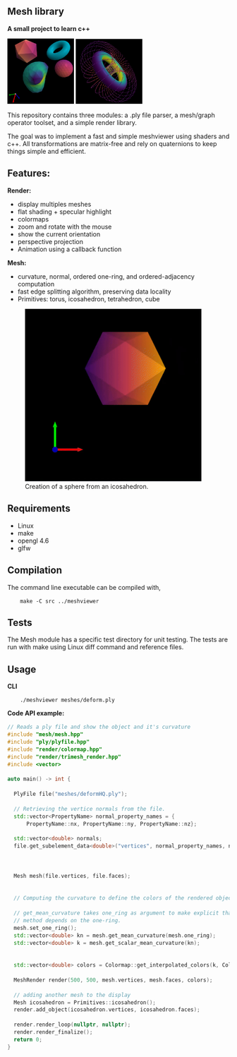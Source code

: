 ## Mesh library
__A small project to learn c++__

<img src="example.png" alt="example" width="30%"/></img>
<img src="vortex_ring.png" alt="example" width="30%"/></img>

This repository contains three modules: a .ply file parser,
a mesh/graph operator toolset, and a simple render library.

The goal was to implement a fast and simple meshviewer using shaders and c++.
All transformations are matrix-free and rely on quaternions to keep things simple and efficient.

## Features:
__Render:__
- display multiples meshes
- flat shading + specular highlight
- colormaps
- zoom and rotate with the mouse
- show the current orientation
- perspective projection
- Animation using a callback function

__Mesh:__
- curvature, normal, ordered one-ring, and ordered-adjacency computation
- fast edge splitting algorithm, preserving data locality
- Primitives: torus, icosahedron, tetrahedron, cube
<figure>
    <img src="icosahedron.gif" alt="edges plitting" width="400"/>
    <figcaption> Creation of a sphere from an icosahedron. </figcaption>
</figure>



## Requirements
- Linux
- make
- opengl 4.6
- glfw

## Compilation
The command line executable can be compiled with,

        make -C src ../meshviewer

## Tests
The Mesh module has a specific test directory for unit testing.
The tests are run with make using Linux diff command and reference files.

## Usage
__CLI__

        ./meshviewer meshes/deform.ply

__Code API example:__

```cpp
// Reads a ply file and show the object and it's curvature
#include "mesh/mesh.hpp"
#include "ply/plyfile.hpp"
#include "render/colormap.hpp"
#include "render/trimesh_render.hpp"
#include <vector>

auto main() -> int {

  PlyFile file("meshes/deformHQ.ply");

  // Retrieving the vertice normals from the file.
  std::vector<PropertyName> normal_property_names = {
      PropertyName::nx, PropertyName::ny, PropertyName::nz};

  std::vector<double> normals;
  file.get_subelement_data<double>("vertices", normal_property_names, normals);



  Mesh mesh(file.vertices, file.faces);


  // Computing the curvature to define the colors of the rendered object.

  // get_mean_curvature takes one_ring as argument to make explicit that the
  // method depends on the one-ring.
  mesh.set_one_ring();
  std::vector<double> kn = mesh.get_mean_curvature(mesh.one_ring);
  std::vector<double> k = mesh.get_scalar_mean_curvature(kn);


  std::vector<double> colors = Colormap::get_interpolated_colors(k, Colormap::INFERNO);

  MeshRender render(500, 500, mesh.vertices, mesh.faces, colors);

  // adding another mesh to the display
  Mesh icosahedron = Primitives::icosahedron();
  render.add_object(icosahedron.vertices, icosahedron.faces);

  render.render_loop(nullptr, nullptr);
  render.render_finalize();
  return 0;
}
```
